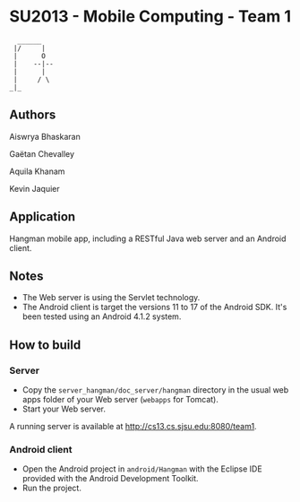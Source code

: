 SU2013 - Mobile Computing - Team 1
==================================

      ______
     |/     |
     |      O  
     |    --|--
     |      |
     |     / \
    _|_
    

Authors
-------

Aiswrya Bhaskaran

Gaëtan Chevalley

Aquila Khanam

Kevin Jaquier

Application
-----------

Hangman mobile app, including a RESTful Java web server and an Android client.

Notes
-----

* The Web server is using the Servlet technology. 
* The Android client is target the versions 11 to 17 of the Android SDK. It's been tested using an Android 4.1.2 system.

How to build
------------

### Server

* Copy the `server_hangman/doc_server/hangman` directory in the usual web apps folder of your Web server (`webapps` for Tomcat).
* Start your Web server.

A running server is available at http://cs13.cs.sjsu.edu:8080/team1.

### Android client

* Open the Android project in `android/Hangman` with the Eclipse IDE provided with the Android Development Toolkit.
* Run the project.
